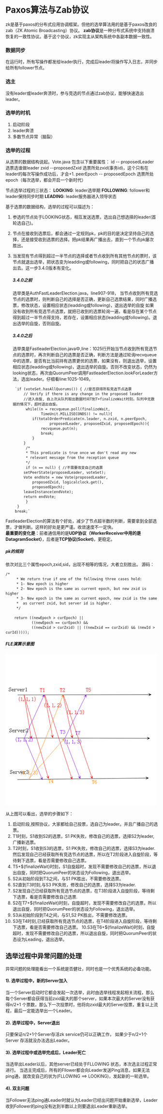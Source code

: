 # Paxos算法与Zab协议
zk是基于paxos的分布式应用协调框架。但他的选举算法用的是基于paxos改良的zab（ZK Atomic Broadcasting）协议。
**zab协议**是一种分布式系统中支持崩溃恢复的一致性协议。基于这个协议，zk实现主从架构系统中各副本数据一致性。
### 数据同步
在运行时，所有写操作都发给leader执行，完成后leader将操作写入日志，并同步给所有follower节点。
###  选主
没有leader或leader奔溃时，参与竞选的节点通过zab协议，能够快速选出leader。

### 选举的时机
1. 启动阶段
2. leader奔溃
3. 多数节点异常（脑裂）

### 选举的过程
从选票的数据结构说起。Vote.java 包含以下重要属性：
		id -- proposedLeader 选票选谁做leader
		zxid --proposedZxid	 选票所处zxid(事务id)，这个只有在leader的每次写操作成功后，才会+1.
		peerEpoch -- proposedEpoch 选票所处epoch（每次选举，都会开启一个新时代）
	
节点选举过程的三状态：
**LOOKING**: leader选举期
**FOLLOWING**: follower和leader保持同步时期
**LEADING**: leader服务器进入领导状态

基于选票的数据结构，选举的过程可以描述为：
1. 参选的节点处于LOOKING状态，相互发送选票，选出自己想选择的leader(首轮选自己)。
2. 节点在接收到选票后，都会通过一定规则pk，pk的目的是决定坚持自己的选择，还是接受收到选票的选择。把pk结果再广播出去，直到一个节点pk屡次胜出。
3. 当发现有节点得到超过一半节点的选择或者节点收到所有其他节点的票时，该节点就退出选举，把状态变为leadding或following，同时把自己的状态广播出去。这一步3.4.0版本有变化。
	##### 3.4.0之前
	选举类是AuthFastLeaderElection.java，line907-918，
当节点收到所有竞选节点的选票时，则判断自己的选择是否正确，更新自己选票结果，同时广播选票，修改状态，设置相应状态(leadding或following)，退出选举的自旋
如果没有收到所有竞选节点选票，就把已收到的选票轮询一遍，看是存在某个节点得到超过一半节点得支持，若存在，设置相应状态(leadding或following)。退出选举的自旋，否则自旋。
	##### 3.4.0之后
	选举类是FastleaderElection.java中,line：1025行开始当节点收到所有竞选节点的选票时，再次判断自己的选票是否正确，判断方法是通过轮询recvqueue中的选票，是否有比当前持有选票更优的选票，如果没有，则退出选举，设置相应状态(leadding或following)，退出选举的自旋。否则不改变状态，仍然为looking状态，再次由QuorumPeer调用FastleaderElection.lookForLeader方法，选出leader。仔细看line:1025-1049。  
			
			
		`if (voteSet.hasAllQuorums()) { //是否获得所有竞选节点选票
			// Verify if there is any change in the proposed leader
			//进入自旋, 自上次从队列取出数据时间T到T+finalizeWait时刻，队列中无数据的情况下，超时退出自旋。
		     while((n = recvqueue.poll(finalizeWait,
					TimeUnit.MILLISECONDS)) != null){ 
				if(totalOrderPredicate(n.leader, n.zxid, n.peerEpoch,
						proposedLeader, proposedZxid, proposedEpoch)){
					recvqueue.put(n);
					break;
				}
			}
		     /*
		     * This predicate is true once we don't read any new
		     * relevant message from the reception queue
		     */
		     if (n == null) { //不需要改变自己的选票
			setPeerState(proposedLeader, voteSet);
			Vote endVote = new Vote(proposedLeader,
				proposedZxid, logicalclock.get(), 
				proposedEpoch);
			leaveInstance(endVote);
			return endVote;
		     }
		 }
		break;`
FastleaderElection的算法有个好处，减少了节点超半数的判断，需要拿到全部选票，才做判断。这样的好处是更严谨。收敛速度不一定快。   
**最重要的变化是**：前者通信用的是**UDP协议（WorkerReceiver中用的是DatagramSocket）**，后者是**TCP协议(Socket)**，更稳定。
##### pk的规则   
依次对比三个属性epoch,zxid,sid，出现不相等的情况，大者立刻胜出。
源码：

	/*
         * We return true if one of the following three cases hold:
         * 1- New epoch is higher
         * 2- New epoch is the same as current epoch, but new zxid is higher
         * 3- New epoch is the same as current epoch, new zxid is the same
         *  as current zxid, but server id is higher.
         */

        return ((newEpoch > curEpoch) ||
                ((newEpoch == curEpoch) &&
                ((newZxid > curZxid) || ((newZxid == curZxid) && (newId > curId)))));
##### FLE演算示意图
[![FLE选举演算示意图](https://github.com/flysnow911/Blogs/blob/master/imgs/FLE%E9%80%89%E4%B8%BE%E6%BC%94%E7%AE%97%E5%9B%BE.png "FLE选举演算示意图")](https://github.com/flysnow911/Blogs/blob/master/imgs/FLE%E9%80%89%E4%B8%BE%E6%BC%94%E7%AE%97%E5%9B%BE.png "FLE选举演算示意图")   

从上图可以看出，选举的步骤如下：
1. 启动阶段,按照协议，大家都给自己投票，选自己为leader。并且广播自己的选票。
2. T1时刻，S1收到S2的选票，S1 PK失败，修改自己的选票，选择S2为leader,广播新选票。
3. T2时刻，S1收到S3的选票，S1 PK失败，修改自己的选票，选择S3为leader.然后发现自己已经获取所有竞选节点的选票，所以在T2阶段进入自旋阶段，等待剩下选票，看是否需要修改自己选票。
4. T5+${finalizeWait}时刻，S1自旋超时，发现不需要修改自己的选票，所以退出自旋，同时把QuorumPeer的状态设为Following，退出选举。 
5. S2从初始阶段到T3之间，与S1 PK胜出，不需要修改选票。
6. S2直到T3时刻,与S3 PK失败，修改自己的选票，选择S3为leader.   
7. S2发现自己已经获取所有竞选节点的选票，在T3阶段进入自旋阶段，等待剩下选票，看是否需要修改自己选票.
8. S2在T7+${finalizeWait}时刻，自旋超时，发现不需要修改自己的选票，所以退出自旋，同时把QuorumPeer的状态设为Following，退出选举。  
8. S3从初始阶段到T4之间，与S1,S2 PK胜出，不需要修改选票。  
9. S3在T4时刻,已经获取所有竞选节点的选票，在T4阶段进入自旋阶段，等待剩下选票，看是否需要修改自己选票。
10.S3在T6+${finalizeWait}时刻，自旋超时，发现不需要修改自己的选票，所以退出自旋，同时把QuorumPeer的状态设为Leading，退出选举。

## 选举过程中异常问题的处理
异常问题的处理能看出一个系统是否健壮，同时也是一个优秀系统的必备功能。
#### 1). 选举过程中，新的Server加入
当一个Server启动时它都会发起一次选举，此时由选举线程发起相关流程，那么每个Server都会获得当前zxid最大的那个server，如果本次最大的Server没有获得n/2+1 个票数，那么下一次投票时，他将向zxid最大的Server投票，重复以上流程，最后一定能选举出一个Leader。
#### 2). 选举过程中，Server退出  
只要保证n/2+1个Server存活zk service仍可以正确工作，
如果少于n/2+1个Server 存活就没办法选出Leader。
#### 3). 选举过程中或选举完成后，Leader死亡  
当选举出Leader以后，其他server已经处于FLLOWING 状态，本次选主过程正常进行。
当选主完成后，所有的Fllower都会向Leader发送Ping消息，如果无法ping通，就改变自己的状为(FLLOWING ==> LOOKING)，发起新的一轮选举。
#### 4). 双主问题  
当Follower无法ping通Leader时就认为Leader已经出问题开始重新选举，Leader收到Follower的ping没有达到半数以上则要退出Leader重新选举。


